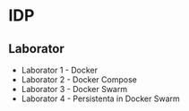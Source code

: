 # IDP

## Laborator
* Laborator 1 - Docker
* Laborator 2 - Docker Compose
* Laborator 3 - Docker Swarm
* Laborator 4 - Persistenta in Docker Swarm
